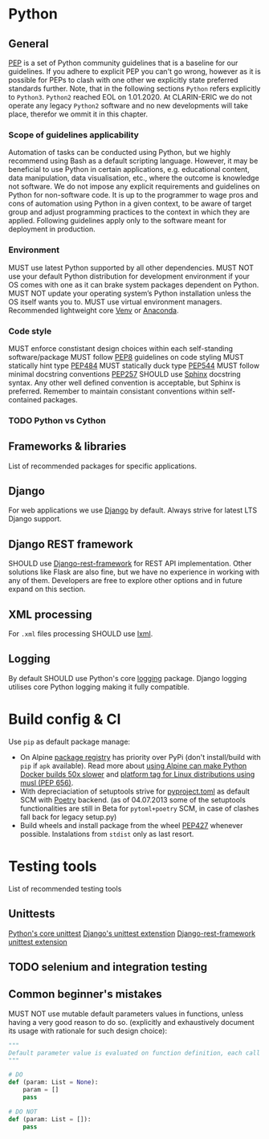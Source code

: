 # Python

## General

[PEP](https://www.python.org/dev/peps/) is a set of Python community guidelines that is a baseline for our guidelines. If you adhere to explicit PEP you can't go wrong, however as it is possible for PEPs to clash with one other we explicitly state preferred standards further. Note, that in the following sections `Python` refers explicitly to `Python3`. `Python2` reached EOL on 1.01.2020. At CLARIN-ERIC we do not operate any legacy `Python2` software and no new developments will take place, therefor we ommit it in this chapter.

### Scope of guidelines applicability

Automation of tasks can be conducted using Python, but we highly recommend using Bash as a default scripting language. However, it may be beneficial to use Python in certain applications, e.g. educational content, data manipulation, data visualisation, etc., where the outcome is knowledge not software. We do not impose any explicit requirements and guidelines on Python for non-software code. It is up to the programmer to wage pros and cons of automation using Python in a given context, to be aware of target group and adjust programming practices to the context in which they are applied. Following guidelines apply only to the software meant for deployment in production.

### Environment

MUST use latest Python supported by all other dependencies.
MUST NOT use your default Python distribution for development environment if your OS comes with one as it can brake system packages dependent on Python.
MUST NOT update your operating system’s Python installation unless the OS itself wants you to.
MUST use virtual environment managers. Recommended lightweight core [Venv](https://docs.python.org/3/library/venv.html) or [Anaconda](https://www.anaconda.com/).

### Code style

MUST enforce constistant design choices within each self-standing software/package
MUST follow [PEP8](https://peps.python.org/pep-0008/) guidelines on code styling
MUST statically hint type [PEP484](https://peps.python.org/pep-0484/)
MUST statically duck type [PEP544](https://peps.python.org/pep-0544/)
MUST follow minimal docstring conventions [PEP257](https://peps.python.org/pep-0257/)
SHOULD use [Sphinx](https://sphinx-rtd-tutorial.readthedocs.io/en/latest/docstrings.html) docstring syntax. Any other well defined convention is acceptable, but Sphinx is preferred. Remember to maintain consistant conventions within self-contained packages.

### TODO Python vs Cython

## Frameworks & libraries

List of recommended packages for specific applications.

## Django

For web applications we use [Django](https://docs.djangoproject.com/) by default. Always strive for latest LTS Django support.

## Django REST framework

SHOULD use [Django-rest-framework](https://www.django-rest-framework.org/) for REST API implementation. Other solutions like Flask are also fine, but we have no experience in working with any of them. Developers are free to explore other options and in future expand on this section.

## XML processing

For `.xml` files processing SHOULD use [lxml](https://lxml.de/).

## Logging

By default SHOULD use Python's core [logging](https://docs.python.org/3/library/logging.html) package. Django logging utilises core Python logging making it fully compatible.

# Build config & CI

Use `pip` as default package manage:
* On Alpine [package registry](https://pkgs.alpinelinux.org/packages) has priority over PyPi (don't install/build with `pip` if `apk` available). Read more about [using Alpine can make Python Docker builds 50x slower](https://pythonspeed.com/articles/alpine-docker-python/) and [platform tag for Linux distributions using musl (PEP 656)](https://peps.python.org/pep-0656/).
* With depreciaciation of setuptools strive for [pyproject.toml](https://pip.pypa.io/en/stable/reference/build-system/pyproject-toml/) as default SCM with [Poetry](https://python-poetry.org/) backend. (as of 04.07.2013 some of the setuptools functionalities are still in Beta for `pytoml+poetry` SCM, in case of clashes fall back for legacy setup.py)
* Build wheels and install package from the wheel [PEP427](https://peps.python.org/pep-0427/) whenever possible. Instalations from `stdist` only as last resort.

# Testing tools

List of recommended testing tools

## Unittests

[Python's core unittest](https://docs.python.org/3/library/unittest.html)
[Django's unittest extenstion](https://docs.djangoproject.com/en/4.2/topics/testing/overview/)
[Django-rest-framework unittest extension](https://www.django-rest-framework.org/api-guide/testing/)

## TODO selenium and integration testing

## Common beginner's mistakes

MUST NOT use mutable default parameters values in functions, unless having a very good reason to do so. (explicitly and exhaustively document its usage with rationale for such design choice):

```Python
"""
Default parameter value is evaluated on function definition, each call to function mutating the parameter will mutate the default value. Read more: https://docs.python-guide.org/writing/gotchas/.
"""

# DO
def (param: List = None):
    param = []
    pass

# DO NOT
def (param: List = []):
    pass
```

